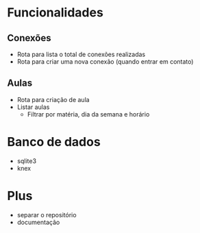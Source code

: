 # Funcionalidades

## Conexões

- Rota para lista o total de conexões realizadas
- Rota para criar uma nova conexão (quando entrar em contato)

## Aulas

- Rota para criação de aula
- Listar aulas
  - Filtrar por matéria, dia da semana e horário

# Banco de dados

- sqlite3
- knex

# Plus

- separar o repositório
- documentação
